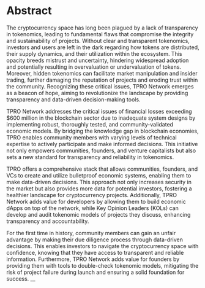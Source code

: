 # Abstract

The cryptocurrency space has long been plagued by a lack of transparency in tokenomics, leading to fundamental flaws that compromise the integrity and sustainability of projects. Without clear and transparent tokenomics, investors and users are left in the dark regarding how tokens are distributed, their supply dynamics, and their utilization within the ecosystem. This opacity breeds mistrust and uncertainty, hindering widespread adoption and potentially resulting in overvaluation or undervaluation of tokens. Moreover, hidden tokenomics can facilitate market manipulation and insider trading, further damaging the reputation of projects and eroding trust within the community. Recognizing these critical issues, TPRO Network emerges as a beacon of hope, aiming to revolutionize the landscape by providing transparency and data-driven decision-making tools.

TPRO Network addresses the critical issues of financial losses exceeding $600 million in the blockchain sector due to inadequate system designs by implementing robust, thoroughly tested, and community-validated economic models. By bridging the knowledge gap in blockchain economies, TPRO enables community members with varying levels of technical expertise to actively participate and make informed decisions. This initiative not only empowers communities, founders, and venture capitalists but also sets a new standard for transparency and reliability in tokenomics.

TPRO offers a comprehensive stack that allows communities, founders, and VCs to create and utilize bulletproof economic systems, enabling them to make data-driven decisions. This approach not only increases security in the market but also provides more data for potential investors, fostering a healthier landscape for cryptocurrency projects. Additionally, TPRO Network adds value for developers by allowing them to build economic dApps on top of the network, while Key Opinion Leaders (KOLs) can develop and audit tokenomic models of projects they discuss, enhancing transparency and accountability.

For the first time in history, community members can gain an unfair advantage by making their due diligence process through data-driven decisions. This enables investors to navigate the cryptocurrency space with confidence, knowing that they have access to transparent and reliable information. Furthermore, TPRO Network adds value for founders by providing them with tools to double-check tokenomic models, mitigating the risk of project failure during launch and ensuring a solid foundation for success.
__